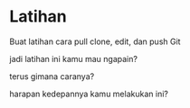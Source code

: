 # Latihan
Buat latihan cara pull clone, edit, dan push Git

jadi latihan ini kamu mau ngapain?

terus gimana caranya?

harapan kedepannya kamu melakukan ini?
